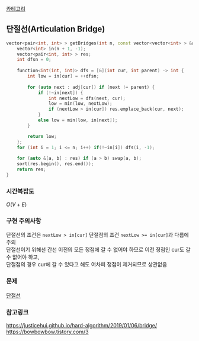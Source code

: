 [카테고리](/README.md)
## 단절선(Articulation Bridge)
```cpp
vector<pair<int, int> > getBridges(int n, const vector<vector<int> > &adj) {
    vector<int> in(n + 1, -1);
    vector<pair<int, int> > res;
    int dfsn = 0;
    
    function<int(int, int)> dfs = [&](int cur, int parent) -> int {
        int low = in[cur] = ++dfsn;
        
        for (auto next : adj[cur]) if (next != parent) {
            if (!~in[next]) {
                int nextLow = dfs(next, cur);
                low = min(low, nextLow);
                if (nextLow > in[cur]) res.emplace_back(cur, next);
            }
            else low = min(low, in[next]);
        }

        return low;
    };
    for (int i = 1; i <= n; i++) if(!~in[i]) dfs(i, -1);
    
    for (auto &[a, b] : res) if (a > b) swap(a, b);
    sort(res.begin(), res.end());
    return res;
}
```
### 시간복잡도 
$O(V + E)$   

### 구현 주의사항
단절선의 조건은 `nextLow > in[cur]` 단절점의 조건 `nextLow >= in[cur]`과 다름에 주의   
단절선이기 위해선 간선 이전의 모든 정점에 갈 수 없어야 하므로 이전 정점인 cur도 갈 수 없어야 하고,   
단절점의 경우 cur에 갈 수 있다고 해도 어차피 정점이 제거되므로 상관없음   

### 문제
[단절선](https://www.acmicpc.net/problem/11400)   

### 참고링크
https://justicehui.github.io/hard-algorithm/2019/01/06/bridge/   
https://bowbowbow.tistory.com/3   
